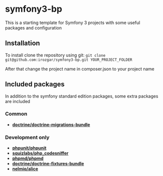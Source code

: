 symfony3-bp
===========

This is a starting template for Symfony 3 projects with some useful packages and
configuration

## Installation

To install clone the repository using git:
`git clone git@github.com:irozgar/symfony3-bp.git YOUR_PROJECT_FOLDER`

After that change the project name in composer.json to your project name

## Included packages
In addition to the symfony standard edition packages, some extra packages are included

### Common
- __[doctrine/doctrine-migrations-bundle](https://github.com/doctrine/DoctrineMigrationsBundle)__
 
### Development only
- __[phpunit/phpunit](https://github.com/sebastianbergmann/phpunit)__
- __[squizlabs/php_codesniffer](https://github.com/squizlabs/php_codesniffer)__
- __[phpmd/phpmd](https://github.com/phpmd/phpmd)__
- __[doctrine/doctrine-fixtures-bundle](https://github.com/doctrine/DoctrineFixturesBundle)__
- __[nelmio/alice](https://github.com/nelmio/alice)__
